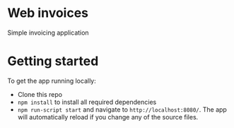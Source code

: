 # Web invoices

Simple invoicing application 

# Getting started

To get the app running locally:

- Clone this repo
- `npm install` to install all required dependencies
- `npm run-script start` and navigate to `http://localhost:8080/`. The app will automatically reload if you change any of the source files.

